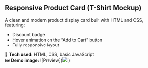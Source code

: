 ## Responsive Product Card (T-Shirt Mockup)

A clean and modern product display card built with HTML and CSS, featuring:
- Discount badge
- Hover animation on the “Add to Cart” button
- Fully responsive layout

🔧 **Tech used:** HTML, CSS, basic JavaScript  
🖼️ **Demo image:**
![Preview](![<img width="233" height="356" alt="image" src="https://github.com/user-attachments/assets/9308104c-a455-460e-8481-03dd730e52d5" />
]()
)

